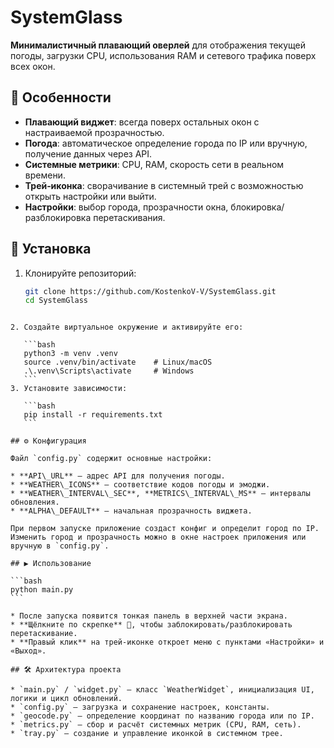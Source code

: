 
# SystemGlass

**Минималистичный плавающий оверлей** для отображения текущей погоды, загрузки CPU, использования RAM и сетевого трафика поверх всех окон.

## 📌 Особенности

- **Плавающий виджет**: всегда поверх остальных окон с настраиваемой прозрачностью.  
- **Погода**: автоматическое определение города по IP или вручную, получение данных через API.  
- **Системные метрики**: CPU, RAM, скорость сети в реальном времени.  
- **Трей‑иконка**: сворачивание в системный трей с возможностью открыть настройки или выйти.  
- **Настройки**: выбор города, прозрачности окна, блокировка/разблокировка перетаскивания.  

## 🚀 Установка

1. Клонируйте репозиторий:
   ```bash
   git clone https://github.com/KostenkoV-V/SystemGlass.git
   cd SystemGlass
````

2. Создайте виртуальное окружение и активируйте его:

   ```bash
   python3 -m venv .venv
   source .venv/bin/activate    # Linux/macOS
   .\.venv\Scripts\activate     # Windows
   ```
3. Установите зависимости:

   ```bash
   pip install -r requirements.txt
   ```

## ⚙️ Конфигурация

Файл `config.py` содержит основные настройки:

* **API\_URL** — адрес API для получения погоды.
* **WEATHER\_ICONS** — соответствие кодов погоды и эмоджи.
* **WEATHER\_INTERVAL\_SEC**, **METRICS\_INTERVAL\_MS** — интервалы обновления.
* **ALPHA\_DEFAULT** — начальная прозрачность виджета.

При первом запуске приложение создаст конфиг и определит город по IP. Изменить город и прозрачность можно в окне настроек приложения или вручную в `config.py`.

## ▶️ Использование

```bash
python main.py
```

* После запуска появится тонкая панель в верхней части экрана.
* **Щёлкните по скрепке** 📌, чтобы заблокировать/разблокировать перетаскивание.
* **Правый клик** на трей‑иконке откроет меню с пунктами «Настройки» и «Выход».

## 🛠 Архитектура проекта

* `main.py` / `widget.py` — класс `WeatherWidget`, инициализация UI, логики и цикл обновлений.
* `config.py` — загрузка и сохранение настроек, константы.
* `geocode.py` — определение координат по названию города или по IP.
* `metrics.py` — сбор и расчёт системных метрик (CPU, RAM, сеть).
* `tray.py` — создание и управление иконкой в системном трее.



